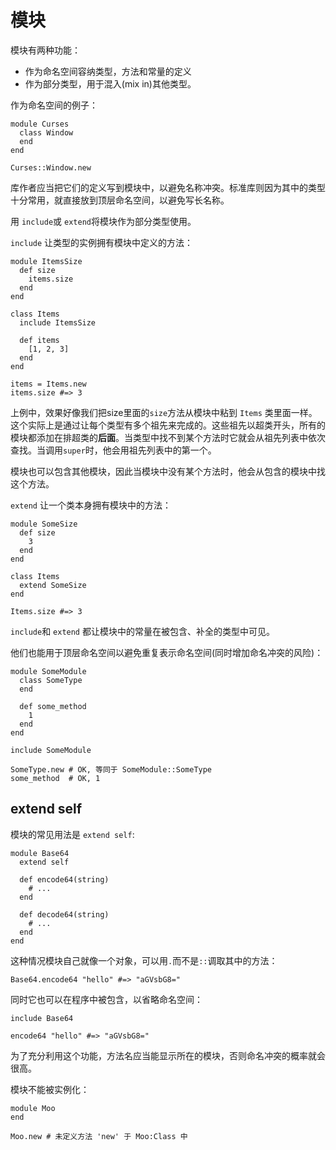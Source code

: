 # 模块

模块有两种功能：

* 作为命名空间容纳类型，方法和常量的定义
* 作为部分类型，用于混入(mix in)其他类型。

作为命名空间的例子：

```crystal
module Curses
  class Window
  end
end

Curses::Window.new
```

库作者应当把它们的定义写到模块中，以避免名称冲突。标准库则因为其中的类型十分常用，就直接放到顶层命名空间，以避免写长名称。

用 `include`或 `extend`将模块作为部分类型使用。

`include` 让类型的实例拥有模块中定义的方法：

```crystal
module ItemsSize
  def size
    items.size
  end
end

class Items
  include ItemsSize

  def items
    [1, 2, 3]
  end
end

items = Items.new
items.size #=> 3
```

上例中，效果好像我们把size里面的`size`方法从模块中粘到 `Items` 类里面一样。这个实际上是通过让每个类型有多个祖先来完成的。这些祖先以超类开头，所有的模块都添加在排超类的**后面**。当类型中找不到某个方法时它就会从祖先列表中依次查找。当调用`super`时，他会用祖先列表中的第一个。

模块也可以包含其他模块，因此当模块中没有某个方法时，他会从包含的模块中找这个方法。

`extend` 让一个类本身拥有模块中的方法：

```crystal
module SomeSize
  def size
    3
  end
end

class Items
  extend SomeSize
end

Items.size #=> 3
```

`include`和 `extend` 都让模块中的常量在被包含、补全的类型中可见。

他们也能用于顶层命名空间以避免重复表示命名空间(同时增加命名冲突的风险)：

```crystal
module SomeModule
  class SomeType
  end

  def some_method
    1
  end
end

include SomeModule

SomeType.new # OK, 等同于 SomeModule::SomeType
some_method  # OK, 1
```

## extend self

模块的常见用法是 `extend self`:

```crystal
module Base64
  extend self

  def encode64(string)
    # ...
  end

  def decode64(string)
    # ...
  end
end
```

这种情况模块自己就像一个对象，可以用`.`而不是`::`调取其中的方法：

```crystal
Base64.encode64 "hello" #=> "aGVsbG8="
```

同时它也可以在程序中被包含，以省略命名空间：

```crystal
include Base64

encode64 "hello" #=> "aGVsbG8="
```

为了充分利用这个功能，方法名应当能显示所在的模块，否则命名冲突的概率就会很高。

模块不能被实例化：

```crystal
module Moo
end

Moo.new # 未定义方法 'new' 于 Moo:Class 中
```
